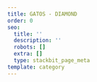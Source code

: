 ```yaml
---
title: GATOS - DIAMOND
order: 0
seo:
  title: ''
  description: ''
  robots: []
  extra: []
  type: stackbit_page_meta
template: category
---
```

